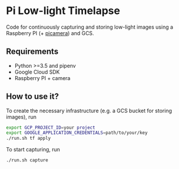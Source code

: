 # Pi Low-light Timelapse

Code for continuously capturing and storing low-light images using a Raspberry PI (+ [picamera](https://picamera.readthedocs.io/en/release-1.13/)) and GCS.

## Requirements

* Python >=3.5 and pipenv
* Google Cloud SDK
* Raspberry PI + camera

## How to use it?

To create the necessary infrastructure (e.g. a GCS bucket for storing images), run

```bash
export GCP_PROJECT_ID=your project
export GOOGLE_APPLICATION_CREDENTIALS=path/to/your/key
./run.sh tf apply
```

To start capturing, run

```bash
./run.sh capture
```
